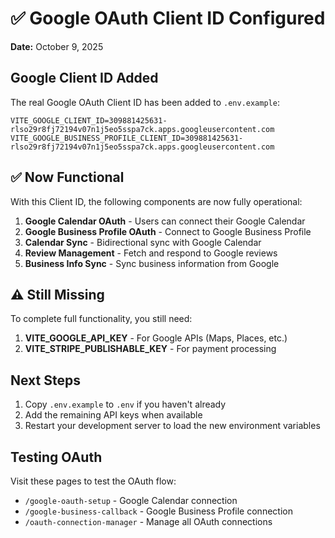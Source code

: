 # ✅ Google OAuth Client ID Configured

**Date:** October 9, 2025

## Google Client ID Added

The real Google OAuth Client ID has been added to `.env.example`:

```
VITE_GOOGLE_CLIENT_ID=309881425631-rlso29r8fj72194v07n1j5eo5sspa7ck.apps.googleusercontent.com
VITE_GOOGLE_BUSINESS_PROFILE_CLIENT_ID=309881425631-rlso29r8fj72194v07n1j5eo5sspa7ck.apps.googleusercontent.com
```

## ✅ Now Functional

With this Client ID, the following components are now fully operational:

1. **Google Calendar OAuth** - Users can connect their Google Calendar
2. **Google Business Profile OAuth** - Connect to Google Business Profile
3. **Calendar Sync** - Bidirectional sync with Google Calendar
4. **Review Management** - Fetch and respond to Google reviews
5. **Business Info Sync** - Sync business information from Google

## ⚠️ Still Missing

To complete full functionality, you still need:

1. **VITE_GOOGLE_API_KEY** - For Google APIs (Maps, Places, etc.)
2. **VITE_STRIPE_PUBLISHABLE_KEY** - For payment processing

## Next Steps

1. Copy `.env.example` to `.env` if you haven't already
2. Add the remaining API keys when available
3. Restart your development server to load the new environment variables

## Testing OAuth

Visit these pages to test the OAuth flow:
- `/google-oauth-setup` - Google Calendar connection
- `/google-business-callback` - Google Business Profile connection
- `/oauth-connection-manager` - Manage all OAuth connections
